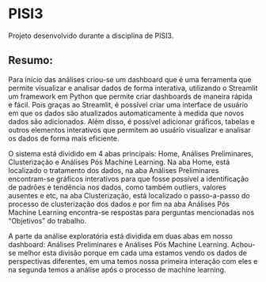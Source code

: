 # PISI3
Projeto desenvolvido durante a disciplina de PISI3.

## Resumo:

Para início das análises criou-se um dashboard que é uma ferramenta que permite visualizar e analisar dados de forma interativa, utilizando o Streamlit um framework em Python que permite criar dashboards de maneira rápida e fácil. Pois graças ao Streamlit, é possível criar uma interface de usuário em que os dados são atualizados automaticamente à medida que novos dados são adicionados. Além disso, é possível adicionar gráficos, tabelas e outros elementos interativos que permitem ao usuário visualizar e analisar os dados de forma mais eficiente. 

O sistema está dividido em 4 abas principais: Home, Análises Preliminares, Clusterização e Análises Pós Machine Learning. Na aba Home, está localizado o tratamento dos dados, na aba Análises Preliminares encontram-se gráficos interativos para que fosse possível a identificação de padrões e tendência nos dados, como também outliers, valores ausentes e etc, na aba Clusterização, está localizado o passo-a-passo do processo de clusterização dos dados e por fim na aba Análises Pós Machine Learning encontra-se respostas para perguntas mencionadas nos “Objetivos” do trabalho.	

A parte da análise exploratória está dividida em duas abas em nosso dashboard: Análises Preliminares e Análises Pós Machine Learning. Achou-se melhor esta divisão porque em cada uma estamos vendo os dados de perspectivas diferentes, em uma temos nossa primeira interação com eles e na segunda temos a análise após o processo de machine learning.
